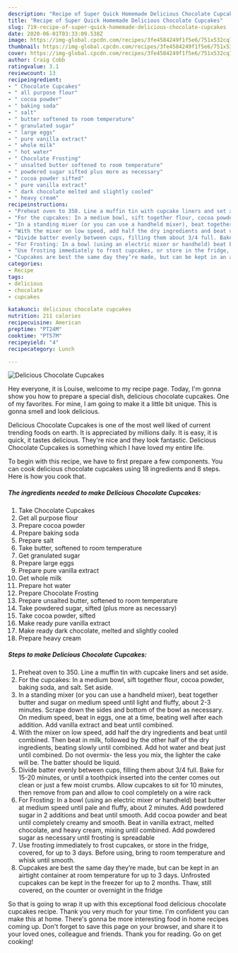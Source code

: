 ```yaml
---
description: "Recipe of Super Quick Homemade Delicious Chocolate Cupcakes"
title: "Recipe of Super Quick Homemade Delicious Chocolate Cupcakes"
slug: 719-recipe-of-super-quick-homemade-delicious-chocolate-cupcakes
date: 2020-06-01T03:33:09.538Z
image: https://img-global.cpcdn.com/recipes/3fe4584249f1f5e6/751x532cq70/delicious-chocolate-cupcakes-recipe-main-photo.jpg
thumbnail: https://img-global.cpcdn.com/recipes/3fe4584249f1f5e6/751x532cq70/delicious-chocolate-cupcakes-recipe-main-photo.jpg
cover: https://img-global.cpcdn.com/recipes/3fe4584249f1f5e6/751x532cq70/delicious-chocolate-cupcakes-recipe-main-photo.jpg
author: Craig Cobb
ratingvalue: 3.1
reviewcount: 13
recipeingredient:
- " Chocolate Cupcakes"
- " all purpose flour"
- " cocoa powder"
- " baking soda"
- " salt"
- " butter softened to room temperature"
- " granulated sugar"
- " large eggs"
- " pure vanilla extract"
- " whole milk"
- " hot water"
- " Chocolate Frosting"
- " unsalted butter softened to room temperature"
- " powdered sugar sifted plus more as necessary"
- " cocoa powder sifted"
- " pure vanilla extract"
- " dark chocolate melted and slightly cooled"
- " heavy cream"
recipeinstructions:
- "Preheat oven to 350. Line a muffin tin with cupcake liners and set aside."
- "For the cupcakes: In a medium bowl, sift together flour, cocoa powder, baking soda, and salt. Set aside."
- "In a standing mixer (or you can use a handheld mixer), beat together butter and sugar on medium speed until light and fluffy, about 2-3 minutes. Scrape down the sides and bottom of the bowl as necessary. On medium speed, beat in eggs, one at a time, beating well after each addition. Add vanilla extract and beat until combined."
- "With the mixer on low speed, add half the dry ingredients and beat until combined. Then beat in milk, followed by the other half of the dry ingredients, beating slowly until combined. Add hot water and beat just until combined. Do not overmix- the less you mix, the lighter the cake will be. The batter should be liquid."
- "Divide batter evenly between cups, filling them about 3/4 full. Bake for 15-20 minutes, or until a toothpick inserted into the center comes out clean or just a few moist crumbs. Allow cupcakes to sit for 10 minutes, then remove from pan and allow to cool completely on a wire rack"
- "For Frosting: In a bowl (using an electric mixer or handheld) beat butter at medium speed until pale and fluffy, about 2 minutes. Add powdered sugar in 2 additions and beat until smooth. Add cocoa powder and beat until completely creamy and smooth. Beat in vanilla extract, melted chocolate, and heavy cream, mixing until combined. Add powdered sugar as necessary until frosting is spreadable"
- "Use frosting immediately to frost cupcakes, or store in the fridge, covered, for up to 3 days. Before using, bring to room temperature and whisk until smooth."
- "Cupcakes are best the same day they’re made, but can be kept in an airtight container at room temperature for up to 3 days. Unfrosted cupcakes can be kept in the freezer for up to 2 months. Thaw, still covered, on the counter or overnight in the fridge"
categories:
- Recipe
tags:
- delicious
- chocolate
- cupcakes

katakunci: delicious chocolate cupcakes 
nutrition: 211 calories
recipecuisine: American
preptime: "PT24M"
cooktime: "PT57M"
recipeyield: "4"
recipecategory: Lunch

---
```



![Delicious Chocolate Cupcakes](https://img-global.cpcdn.com/recipes/3fe4584249f1f5e6/751x532cq70/delicious-chocolate-cupcakes-recipe-main-photo.jpg)

Hey everyone, it is Louise, welcome to my recipe page. Today, I'm gonna show you how to prepare a special dish, delicious chocolate cupcakes. One of my favorites. For mine, I am going to make it a little bit unique. This is gonna smell and look delicious.



Delicious Chocolate Cupcakes is one of the most well liked of current trending foods on earth. It is appreciated by millions daily. It is easy, it is quick, it tastes delicious. They're nice and they look fantastic. Delicious Chocolate Cupcakes is something which I have loved my entire life.


To begin with this recipe, we have to first prepare a few components. You can cook delicious chocolate cupcakes using 18 ingredients and 8 steps. Here is how you cook that.

<!--inarticleads1-->

##### The ingredients needed to make Delicious Chocolate Cupcakes:

1. Take  Chocolate Cupcakes
1. Get  all purpose flour
1. Prepare  cocoa powder
1. Prepare  baking soda
1. Prepare  salt
1. Take  butter, softened to room temperature
1. Get  granulated sugar
1. Prepare  large eggs
1. Prepare  pure vanilla extract
1. Get  whole milk
1. Prepare  hot water
1. Prepare  Chocolate Frosting
1. Prepare  unsalted butter, softened to room temperature
1. Take  powdered sugar, sifted (plus more as necessary)
1. Take  cocoa powder, sifted
1. Make ready  pure vanilla extract
1. Make ready  dark chocolate, melted and slightly cooled
1. Prepare  heavy cream




<!--inarticleads2-->

##### Steps to make Delicious Chocolate Cupcakes:

1. Preheat oven to 350. Line a muffin tin with cupcake liners and set aside.
1. For the cupcakes: In a medium bowl, sift together flour, cocoa powder, baking soda, and salt. Set aside.
1. In a standing mixer (or you can use a handheld mixer), beat together butter and sugar on medium speed until light and fluffy, about 2-3 minutes. Scrape down the sides and bottom of the bowl as necessary. On medium speed, beat in eggs, one at a time, beating well after each addition. Add vanilla extract and beat until combined.
1. With the mixer on low speed, add half the dry ingredients and beat until combined. Then beat in milk, followed by the other half of the dry ingredients, beating slowly until combined. Add hot water and beat just until combined. Do not overmix- the less you mix, the lighter the cake will be. The batter should be liquid.
1. Divide batter evenly between cups, filling them about 3/4 full. Bake for 15-20 minutes, or until a toothpick inserted into the center comes out clean or just a few moist crumbs. Allow cupcakes to sit for 10 minutes, then remove from pan and allow to cool completely on a wire rack
1. For Frosting: In a bowl (using an electric mixer or handheld) beat butter at medium speed until pale and fluffy, about 2 minutes. Add powdered sugar in 2 additions and beat until smooth. Add cocoa powder and beat until completely creamy and smooth. Beat in vanilla extract, melted chocolate, and heavy cream, mixing until combined. Add powdered sugar as necessary until frosting is spreadable
1. Use frosting immediately to frost cupcakes, or store in the fridge, covered, for up to 3 days. Before using, bring to room temperature and whisk until smooth.
1. Cupcakes are best the same day they’re made, but can be kept in an airtight container at room temperature for up to 3 days. Unfrosted cupcakes can be kept in the freezer for up to 2 months. Thaw, still covered, on the counter or overnight in the fridge




So that is going to wrap it up with this exceptional food delicious chocolate cupcakes recipe. Thank you very much for your time. I'm confident you can make this at home. There's gonna be more interesting food in home recipes coming up. Don't forget to save this page on your browser, and share it to your loved ones, colleague and friends. Thank you for reading. Go on get cooking!
